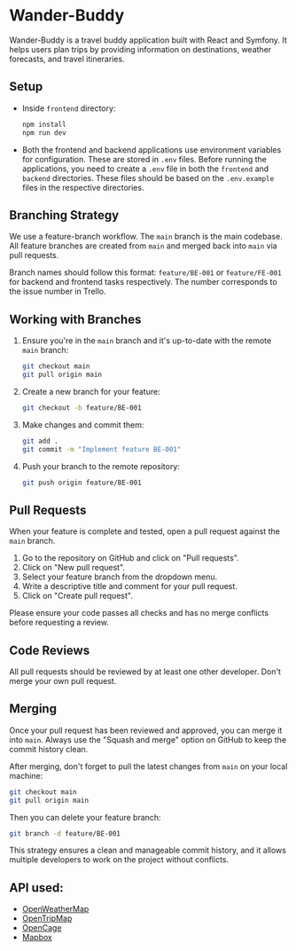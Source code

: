 # Wander-Buddy

Wander-Buddy is a travel buddy application built with React and Symfony. It helps users plan trips by providing information on destinations, weather forecasts, and travel itineraries.

## Setup

- Inside `frontend` directory:
    ```bash
    npm install
    npm run dev
    ```
- Both the frontend and backend applications use environment variables for configuration. These are stored in `.env` files. Before running the applications, you need to create a `.env` file in both the `frontend` and `backend` directories. These files should be based on the `.env.example` files in the respective directories.


## Branching Strategy

We use a feature-branch workflow. The `main` branch is the main codebase. All feature branches are created from `main` and merged back into `main` via pull requests.

Branch names should follow this format: `feature/BE-001` or `feature/FE-001` for backend and frontend tasks respectively. The number corresponds to the issue number in Trello.

## Working with Branches

1. Ensure you're in the `main` branch and it's up-to-date with the remote `main` branch:
    ```bash
    git checkout main
    git pull origin main
    ```

2. Create a new branch for your feature:
    ```bash
    git checkout -b feature/BE-001
    ```

3. Make changes and commit them:
    ```bash
    git add .
    git commit -m "Implement feature BE-001"
    ```

4. Push your branch to the remote repository:
    ```bash
    git push origin feature/BE-001
    ```

## Pull Requests

When your feature is complete and tested, open a pull request against the `main` branch. 

1. Go to the repository on GitHub and click on "Pull requests".
2. Click on "New pull request".
3. Select your feature branch from the dropdown menu.
4. Write a descriptive title and comment for your pull request.
5. Click on "Create pull request".

Please ensure your code passes all checks and has no merge conflicts before requesting a review.

## Code Reviews

All pull requests should be reviewed by at least one other developer. Don't merge your own pull request.

## Merging

Once your pull request has been reviewed and approved, you can merge it into `main`. Always use the "Squash and merge" option on GitHub to keep the commit history clean.

After merging, don't forget to pull the latest changes from `main` on your local machine:

```bash
git checkout main
git pull origin main
```

Then you can delete your feature branch:
```bash
git branch -d feature/BE-001
```

This strategy ensures a clean and manageable commit history, and it allows multiple developers to work on the project without conflicts.


## API used:
- [OpenWeatherMap](https://openweathermap.org/api)
- [OpenTripMap](https://dev.opentripmap.org/product)
- [OpenCage](https://opencagedata.com/api)
- [Mapbox](https://docs.mapbox.com/mapbox-gl-js/api/map/)